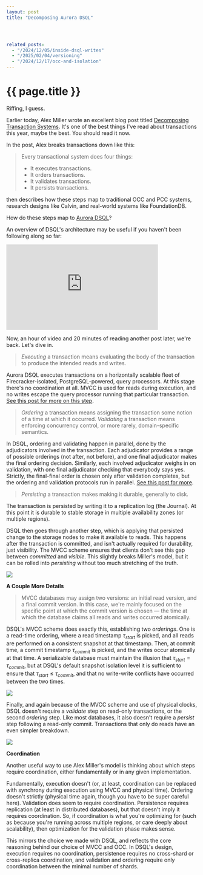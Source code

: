 ```yaml
---
layout: post
title: "Decomposing Aurora DSQL"




related_posts:
  - "/2024/12/05/inside-dsql-writes"
  - "/2025/02/04/versioning"
  - "/2024/12/17/occ-and-isolation"
---
```

{{ page.title }}
================

<script>
  MathJax = {
    tex: {inlineMath: [['$', '$'], ['\\(', '\\)']]}
  };
</script>
<script id="MathJax-script" async src="https://cdn.jsdelivr.net/npm/mathjax@3/es5/tex-mml-chtml.js"></script>

<p class="meta">Riffing, I guess.</p>

Earlier today, Alex Miller wrote an excellent blog post titled [Decomposing Transaction Systems](https://transactional.blog/blog/2025-decomposing-transactional-systems). It's one of the best things I've read about transactions this year, maybe the best. You should read it now.

In the post, Alex breaks transactions down like this:

> Every transactional system does four things:
> * It executes transactions.
> * It orders transactions.
> * It validates transactions.
> * It persists transactions.

then describes how these steps map to traditional OCC and PCC systems, research designs like Calvin, and real-world systems like FoundationDB. 

How do these steps map to [Aurora DSQL](https://aws.amazon.com/rds/aurora/dsql/)?

An overview of DSQL's architecture may be useful if you haven't been following along so far:

<iframe width="400" height="225" src="https://www.youtube-nocookie.com/embed/huGmR_mi5dQ?si=FvIRZSUAUNq_Ienu" title="YouTube video player" frameborder="0" allow="accelerometer; autoplay; clipboard-write; encrypted-media; gyroscope; picture-in-picture; web-share" referrerpolicy="strict-origin-when-cross-origin" allowfullscreen></iframe>

Now, an hour of video and 20 minutes of reading another post later, we're back. Let's dive in.

> *Executing* a transaction means evaluating the body of the transaction to produce the intended reads and writes.

Aurora DSQL executes transactions on a horizontally scalable fleet of Firecracker-isolated, PostgreSQL-powered, query processors. At this stage there's no coordination at all. MVCC is used for reads during execution, and no writes escape the query processor running that particular transaction. [See this post for more on this step](https://brooker.co.za/blog/2024/12/04/inside-dsql.html).

> *Ordering* a transaction means assigning the transaction some notion of a time at which it occurred.
> *Validating* a transaction means enforcing concurrency control, or more rarely, domain-specific semantics.

In DSQL, ordering and validating happen in parallel, done by the adjudicators involved in the transaction. Each adjudicator provides a range of possible orderings (not after, not before), and one final adjudicator makes the final ordering decision. Similarly, each involved adjudicator weighs in on validation, with one final adjudicator checking that everybody says yes. Strictly, the final-final order is chosen only after validation completes, but the ordering and validation protocols run in parallel. [See this post for more](https://brooker.co.za/blog/2024/12/05/inside-dsql-writes.html).

> *Persisting* a transaction makes making it durable, generally to disk.

The transaction is persisted by writing it to a replication log (the Journal). At this point it is durable to stable storage in multiple availability zones (or multiple regions).

DSQL then goes through another step, which is applying that persisted change to the storage nodes to make it available to reads. This happens after the transaction is committed, and isn't actually required for durability, just visibility. The MVCC scheme ensures that clients don't see this gap between *committed* and *visible*. This slightly breaks Miller's model, but it can be rolled into *persisting* without too much stretching of the truth.

![](/blog/images/dsql_txn_order.png)

**A Couple More Details**

> MVCC databases may assign two versions: an initial read version, and a final commit version. In this case, we're mainly focused on the specific point at which the commit version is chosen &mdash; the time at which the database claims all reads and writes occurred atomically.

DSQL's MVCC scheme does exactly this, establishing two *orderings*. One is a read-time ordering, where a read timestamp $\tau_{start}$ is picked, and all reads are performed on a consistent snapshot at that timestamp. Then, at commit time, a commit timestamp $\tau_{commit}$ is picked, and the writes occur atomically at that time. A serializable database must maintain the illusion that $\tau_{start} = \tau_{commit}$, but at DSQL's default snapshot isolation level it is sufficient to ensure that $\tau_{start} \leq \tau_{commit}$, and that no write-write conflicts have occurred between the two times.

![](/blog/images/dsql_txn_order_2.png)

Finally, and again because of the MVCC scheme and use of physical clocks, DSQL doesn't require a *validate* step on read-only transactions, or the second *ordering* step. Like most databases, it also doesn't require a *persist* step following a read-only commit. Transactions that only do reads have an even simpler breakdown.

![](/blog/images/dsql_txn_order_ro.png)

**Coordination**

Another useful way to use Alex Miller's model is thinking about which steps require coordination, either fundamentally or in any given implementation. 

Fundamentally, execution doesn't (or, at least, coordination can be replaced with synchrony during execution using MVCC and physical time). Ordering doesn't strictly (physical time again, though you have to be super careful here). Validation does seem to require coordination. Persistence requires replication (at least in distributed databases), but that doesn't imply it requires coordination. So, if coordination is what you're optimizing for (such as because you're running across multiple regions, or care deeply about scalability), then optimization for the validation phase makes sense.

This mirrors the choice we made with DSQL, and reflects the core reasoning behind our choice of MVCC and OCC. In DSQL's design, execution requires no coordination, persistence requires no cross-shard or cross-replica coordination, and validation and ordering require only coordination between the minimal number of shards.